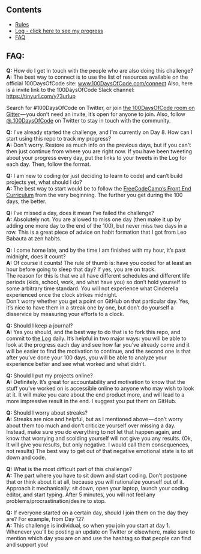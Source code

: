 ## Contents
* [Rules](rules.md)
* [Log - click here to see my progress](log.md)
* [FAQ](FAQ.md)

## FAQ:
  **Q:** How do I get in touch with the people who are also doing this challenge?  
  **A:** The best way to connect is to use the list of resources available on the official 100DaysOfCode site:
  www.100DaysOfCode.com/connect 
  Also, here is a invite link to the 100DaysOfCode Slack channel: https://tinyurl.com/y73urlup
  
  Search for #100DaysOfCode on Twitter, or join [the 100DaysOfCode room on Gitter](https://gitter.im/Kallaway/100DaysOfCode) — you don’t need an invite, it’s open for anyone to join. Also, follow [@_100DaysOfCode](https://twitter.com/_100DaysOfCode) on Twitter to stay in touch with the community.

  **Q:** I've already started the challenge, and I'm currently on Day 8. How can I start using this repo to track my progress?  
  **A:** Don't worry. Restore as much info on the previous days, but if you can't then just continue from where you are right now. If you have been tweeting about your progress every day, put the links to your tweets in the Log for each day. Then, follow the format.  

  **Q:** I am new to coding (or just deciding to learn to code) and can’t build projects yet, what should I do?  
  **A:** The best way to start would be to follow the [FreeCodeCamp’s Front End Curriculum](https://www.freecodecamp.com/) from the very beginning. The further you get during the 100 days, the better.  

  **Q:** I’ve missed a day, does it mean I’ve failed the challenge?  
  **A:** Absolutely not. You are allowed to miss one day (then make it up by adding one more day to the end of the 100), but never miss two days in a row. This is a great piece of advice on habit formation that I got from Leo Babauta at zen habits.  

  **Q:** I come home late, and by the time I am finished with my hour, it’s past midnight, does it count?  
  **A:** Of course it counts! The rule of thumb is: have you coded for at least an hour before going to sleep that day? If yes, you are on track.  
  The reason for this is that we all have different schedules and different life periods (kids, school, work, and what have you) so don’t hold yourself to some arbitrary time standard. You will not experience what Cinderella experienced once the clock strikes midnight.  
  Don't worry whether you get a point on GitHub on that particular day. Yes, it’s nice to have them in a streak one by one, but don’t do yourself a disservice by measuring your efforts to a clock.  

  **Q:** Should I keep a journal?  
  **A:** Yes you should, and the best way to do that is to fork this repo, and commit to [the Log](log.md) daily. It’s helpful in two major ways: you will be able to look at the progress each day and see how far you’ve already come and it will be easier to find the motivation to continue, and the second one is that after you’ve done your 100 days, you will be able to analyze your experience better and see what worked and what didn’t.

  **Q:** Should I put my projects online?  
  **A:** Definitely. It’s great for accountability and motivation to know that the stuff you’ve worked on is accessible online to anyone who may wish to look at it. It will make you care about the end product more, and will lead to a more impressive result in the end. I suggest you put them on GitHub.

  **Q:** Should I worry about streaks?  
  **A:** Streaks are nice and helpful, but as I mentioned above — don’t worry about them too much and don’t criticize yourself over missing a day. Instead, make sure you do everything to not let that happen again, and know that worrying and scolding yourself will not give you any results. (Ok, It will give you results, but only negative. I would call them consequences, not results) The best way to get out of that negative emotional state is to sit down and code.

  **Q:** What is the most difficult part of this challenge?  
  **A:** The part where you have to sit down and start coding. Don’t postpone that or think about it at all, because you will rationalize yourself out of it. Approach it mechanically: sit down, open your laptop, launch your coding editor, and start typing. After 5 minutes, you will not feel any problems/procrastination/desire to stop.  

  **Q:** If everyone started on a certain day, should I join them on the day they are? For example, from Day 12?  
  **A:** This challenge is individual, so when you join you start at day 1. Whenever you’ll be posting an update on Twitter or elsewhere, make sure to mention which day you are on and use the hashtag so that people can find and support you!  


